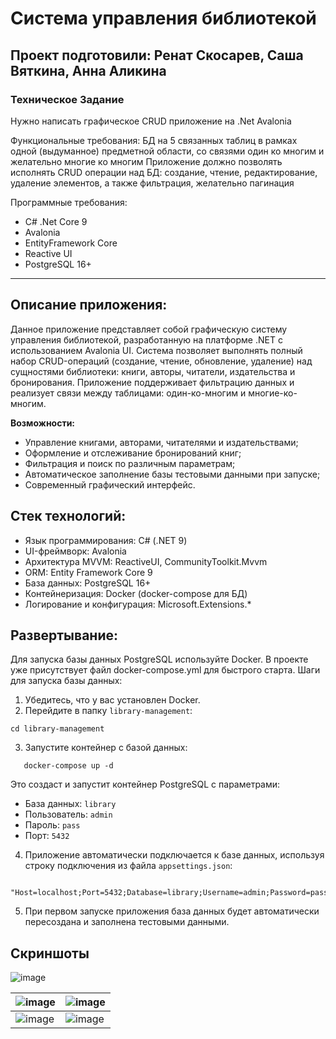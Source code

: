# Система управления библиотекой 
## Проект подготовили: Ренат Скосарев, Саша Вяткина, Анна Аликина

### Техническое Задание

Нужно написать графическое CRUD приложение на .Net Avalonia

Функциональные требования:
БД на 5 связанных таблиц в рамках одной (выдуманное) предметной области, со связями один ко многим и желательно многие ко многим
Приложение должно позволять исполнять CRUD операции над БД: создание, чтение, редактирование, удаление элементов, а также фильтрация, желательно пагинация

Программные требования:
- C# .Net Core 9
- Avalonia
- EntityFramework Core
- Reactive UI
- PostgreSQL 16+

---

## Описание приложения:
Данное приложение представляет собой графическую систему управления библиотекой, разработанную на платформе .NET с использованием Avalonia UI. Система позволяет выполнять полный набор CRUD-операций (создание, чтение, обновление, удаление) над сущностями библиотеки: книги, авторы, читатели, издательства и бронирования. Приложение поддерживает фильтрацию данных и реализует связи между таблицами: один-ко-многим и многие-ко-многим.

**Возможности:**
- Управление книгами, авторами, читателями и издательствами;
- Оформление и отслеживание бронирований книг;
- Фильтрация и поиск по различным параметрам;
- Автоматическое заполнение базы тестовыми данными при запуске;
- Современный графический интерфейс.

## Стек технологий:
- Язык программирования: C# (.NET 9)
- UI-фреймворк: Avalonia
- Архитектура MVVM: ReactiveUI, CommunityToolkit.Mvvm
- ORM: Entity Framework Core 9
- База данных: PostgreSQL 16+
- Контейнеризация: Docker (docker-compose для БД)
- Логирование и конфигурация: Microsoft.Extensions.*


## Развертывание:
Для запуска базы данных PostgreSQL используйте Docker. В проекте уже присутствует файл docker-compose.yml для быстрого старта.
Шаги для запуска базы данных:
1) Убедитесь, что у вас установлен Docker.
2) Перейдите в папку `library-management`:
```
cd library-management
```
3) Запустите контейнер с базой данных:
```
   docker-compose up -d
```  
Это создаст и запустит контейнер PostgreSQL с параметрами:
- База данных: `library`
- Пользователь: `admin`
- Пароль: `pass`
- Порт: `5432`

4) Приложение автоматически подключается к базе данных, используя строку подключения из файла `appsettings.json`:
```
   "Host=localhost;Port=5432;Database=library;Username=admin;Password=pass"
```

5) При первом запуске приложения база данных будет автоматически пересоздана и заполнена тестовыми данными.



## Скриншоты
![image](https://github.com/user-attachments/assets/b34894c8-ffa0-4768-a703-57dcf884a67a)


|  ![image](https://github.com/user-attachments/assets/3d30018f-9706-4088-8a97-773bb72b6036) | ![image](https://github.com/user-attachments/assets/3ee43bfb-0cf6-4b78-b260-7a528f0b764d)  |
|---|---|
|  ![image](https://github.com/user-attachments/assets/17672ca1-6ace-41cb-9b81-c8f77ac97250) |![image](https://github.com/user-attachments/assets/27129b25-dcfd-4dd3-b8da-979351afa416)   |
